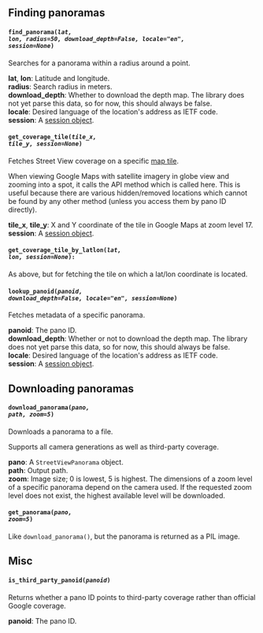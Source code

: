 ## Finding panoramas

#### <code>find_panorama(<em>lat, lon, radius=50, download_depth=False, locale="en", session=None</em>)</code>
Searches for a panorama within a radius around a point.

**lat**, **lon**: Latitude and longitude.  
**radius**: Search radius in meters.  
**download_depth**: Whether to download the depth map. The library does not yet parse this data, so for now, this should always be false.  
**locale**: Desired language of the location's address as IETF code.  
**session**: A [session object](https://docs.python-requests.org/en/master/user/advanced/#session-objects).

#### <code>get_coverage_tile(<em>tile_x, tile_y, session=None</em>)</code>
Fetches Street View coverage on a specific [map tile](https://developers.google.com/maps/documentation/javascript/coordinates).

When viewing Google Maps with satellite imagery in globe view and zooming into a spot, it calls the API method
which is called here. This is useful because there are various hidden/removed locations which cannot be found by
any other method (unless you access them by pano ID directly).

**tile_x**, **tile_y**: X and Y coordinate of the tile in Google Maps at zoom level 17.  
**session**: A [session object](https://docs.python-requests.org/en/master/user/advanced/#session-objects).

#### <code>get_coverage_tile_by_latlon(<em>lat, lon, session=None</em>):</code>
As above, but for fetching the tile on which a lat/lon coordinate is located.

#### <code>lookup_panoid(<em>panoid, download_depth=False, locale="en", session=None</em>)</code>
Fetches metadata of a specific panorama.

**panoid**: The pano ID.  
**download_depth**: Whether or not to download the depth map. The library does not yet parse this data, so for now, this should always be false.  
**locale**: Desired language of the location's address as IETF code.  
**session**: A [session object](https://docs.python-requests.org/en/master/user/advanced/#session-objects).  


## Downloading panoramas

#### <code>download_panorama(<em>pano, path, zoom=5</em>)</code>
Downloads a panorama to a file.

Supports all camera generations as well as third-party coverage.

**pano**: A `StreetViewPanorama` object.  
**path**: Output path.  
**zoom**: Image size; 0 is lowest, 5 is highest. The dimensions of a zoom level of a specific panorama depend on the camera used.
If the requested zoom level does not exist, the highest available level will be downloaded.

#### <code>get_panorama(<em>pano, zoom=5</em>)</code>
Like `download_panorama()`, but the panorama is returned as a PIL image.


## Misc

#### <code>is_third_party_panoid(<em>panoid</em>)</code>
Returns whether a pano ID points to third-party coverage rather than official Google coverage.

**panoid**: The pano ID.
